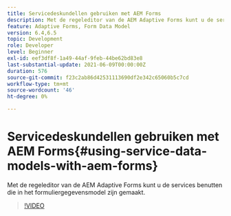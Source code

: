 ```yaml
---
title: Servicedeskundellen gebruiken met AEM Forms
description: Met de regeleditor van de AEM Adaptive Forms kunt u de services benutten die in het formuliergegevensmodel zijn gemaakt.
feature: Adaptive Forms, Form Data Model
version: 6.4,6.5
topic: Development
role: Developer
level: Beginner
exl-id: eef3df8f-1a49-44af-9feb-44be62bd83e8
last-substantial-update: 2021-06-09T00:00:00Z
duration: 576
source-git-commit: f23c2ab86d42531113690df2e342c65060b5c7cd
workflow-type: tm+mt
source-wordcount: '46'
ht-degree: 0%

---
```


# Servicedeskundellen gebruiken met AEM Forms{#using-service-data-models-with-aem-forms}

Met de regeleditor van de AEM Adaptive Forms kunt u de services benutten die in het formuliergegevensmodel zijn gemaakt.

>[!VIDEO](https://video.tv.adobe.com/v/17739?quality=12&learn=on)
